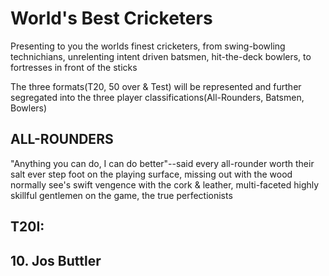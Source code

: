 # World's Best Cricketers

Presenting to you the worlds finest cricketers, from swing-bowling technichians, unrelenting intent driven batsmen, hit-the-deck bowlers, to fortresses in front of the sticks

The three formats(T20, 50 over & Test) will be represented and further segregated into the three player classifications(All-Rounders, Batsmen, Bowlers)

## ALL-ROUNDERS

"Anything you can do, I can do better"--said every all-rounder worth their salt ever step foot on the playing surface, missing out with the wood normally see's swift vengence with the cork & leather, multi-faceted highly skillful gentlemen on the game, the true perfectionists

## T20I:

## 10. Jos Buttler
